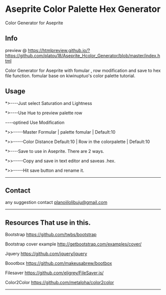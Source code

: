 # Aseprite Color Palette Hex Generator
Color Generator for Aseprite 

Info
-----
preview @ https://htmlpreview.github.io/?https://github.com/platou18/Aseprite_Hcolor_Generator/blob/master/index.html

Color Generator for Aseprite with fomular , row modification and save to hex file function. fomular base on kiwinuptuo's color palette tutorial.


Usage
----

*>----Just select Saturation and Lightness 

*>----Use Hue to preview palette row

----optined Use  Modification

*>>-----Master Formular | palette fomular | Default:10

*>>-----Color Distance Default:10 | Row in the colorpalette | Default:10

*>----Save to use in Aseprite. There are 2 ways.

*>>-----Copy and save in text editor and saveas .hex.

*>>-----Hit save button and rename it.

----

Contact
----

any suggestion contact planoiilolibuju@gmail.com

----
Resources That use in this.
----

Bootstrap https://github.com/twbs/bootstrap

Bootstrap cover example http://getbootstrap.com/examples/cover/

Jquery https://github.com/jquery/jquery

Boootbox https://github.com/makeusabrew/bootbox

Filesaver https://github.com/eligrey/FileSaver.js/

Color2Color https://github.com/metaloha/color2color

----
